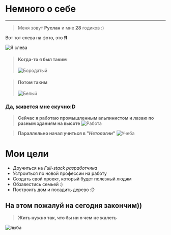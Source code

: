 # Немного о себе

---

> Меня зовут **Руслан** и мне **28** годиков :)

Вот тот слева на фото, это **Я** 

![Я слева](img/photo_2023-04-27_17-43-06.jpg)

>#### Когда-то я был таким 
>![Бородатый](img/photo_2022-07-09_08-12-02.jpg)

>#### Потом таким 
>![Белый](img/photo_2023-02-18_15-03-01.jpg)

### Да, живется мне скучно:D

>**Сейчас я работаю промышленным альпинистом и лазаю по разным зданиям на высоте**
>![Работа](img/photo_2023-04-22_20-46-03.jpg)

>**Параллельно начал учиться в "*Нетологии*"** ![Учеба](img/photo_2023-06-16_19-23-26.jpg)

# Мои цели
- Доучиться на *Full-stack разработчика*
- Устроиться по новой профессии на работу
- Создать свой проект, который будет полезный людям
- Обзавестись семьей :)
- Построить дом и посадить дерево :D

## На этом пожалуй на сегодня закончим))

>**Жить нужно так, что бы ни о чем не жалеть**

![лыба](img/photo_2022-11-18_17-05-53.jpg)